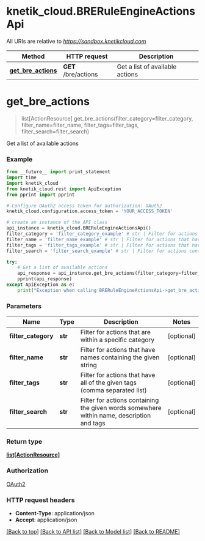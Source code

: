 # knetik_cloud.BRERuleEngineActionsApi

All URIs are relative to *https://sandbox.knetikcloud.com*

Method | HTTP request | Description
------------- | ------------- | -------------
[**get_bre_actions**](BRERuleEngineActionsApi.md#get_bre_actions) | **GET** /bre/actions | Get a list of available actions


# **get_bre_actions**
> list[ActionResource] get_bre_actions(filter_category=filter_category, filter_name=filter_name, filter_tags=filter_tags, filter_search=filter_search)

Get a list of available actions

### Example 
```python
from __future__ import print_statement
import time
import knetik_cloud
from knetik_cloud.rest import ApiException
from pprint import pprint

# Configure OAuth2 access token for authorization: OAuth2
knetik_cloud.configuration.access_token = 'YOUR_ACCESS_TOKEN'

# create an instance of the API class
api_instance = knetik_cloud.BRERuleEngineActionsApi()
filter_category = 'filter_category_example' # str | Filter for actions that are within a specific category (optional)
filter_name = 'filter_name_example' # str | Filter for actions that have names containing the given string (optional)
filter_tags = 'filter_tags_example' # str | Filter for actions that have all of the given tags (comma separated list) (optional)
filter_search = 'filter_search_example' # str | Filter for actions containing the given words somewhere within name, description and tags (optional)

try: 
    # Get a list of available actions
    api_response = api_instance.get_bre_actions(filter_category=filter_category, filter_name=filter_name, filter_tags=filter_tags, filter_search=filter_search)
    pprint(api_response)
except ApiException as e:
    print("Exception when calling BRERuleEngineActionsApi->get_bre_actions: %s\n" % e)
```

### Parameters

Name | Type | Description  | Notes
------------- | ------------- | ------------- | -------------
 **filter_category** | **str**| Filter for actions that are within a specific category | [optional] 
 **filter_name** | **str**| Filter for actions that have names containing the given string | [optional] 
 **filter_tags** | **str**| Filter for actions that have all of the given tags (comma separated list) | [optional] 
 **filter_search** | **str**| Filter for actions containing the given words somewhere within name, description and tags | [optional] 

### Return type

[**list[ActionResource]**](ActionResource.md)

### Authorization

[OAuth2](../README.md#OAuth2)

### HTTP request headers

 - **Content-Type**: application/json
 - **Accept**: application/json

[[Back to top]](#) [[Back to API list]](../README.md#documentation-for-api-endpoints) [[Back to Model list]](../README.md#documentation-for-models) [[Back to README]](../README.md)

